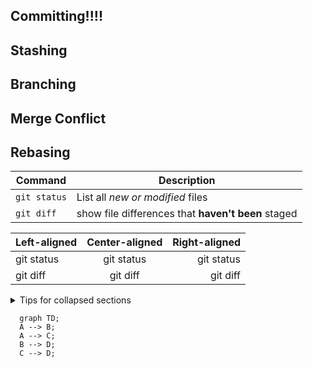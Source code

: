 ## Committing!!!!

## Stashing

## Branching

## Merge Conflict

## Rebasing

| Command | Description |
| --- | --- |
| `git status` | List all *new or modified* files |
| `git diff` | show file differences that **haven't been** staged |

| Left-aligned | Center-aligned | Right-aligned |
| :---| :---: | ---: |
| git status | git status | git status |
| git diff | git diff | git diff |

<details>
  <summary>
    Tips for collapsed sections
  </summary>
  ### You can add a header
  You can add text within a collapsed section.
  You can add an image or code block too.
  ```
    puts "hello world"
  ```
</details>

```marmaid
  graph TD;
  A --> B;
  A --> C;
  B --> D;
  C --> D;
```
